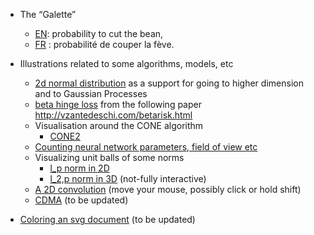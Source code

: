 

- The “Galette”
    - [EN](http://twitwi.github.io/teaching-weblets/galette): probability to cut the bean,
    - [FR](http://twitwi.github.io/teaching-weblets/galette/index-fr.html) : probabilité de couper la fève.

- Illustrations related to some algorithms, models, etc
    - [2d normal distribution](http://twitwi.github.io/teaching-weblets/gaussian2d/gaussian2d.html) as a support for going to higher dimension and to Gaussian Processes
    - [beta hinge loss](http://twitwi.github.io/teaching-weblets/beta-hinge-loss/beta-hinge-loss.html) from the following paper http://vzantedeschi.com/betarisk.html
    - Visualisation around the CONE algorithm
        - [CONE2](http://twitwi.github.io/teaching-weblets/cones/massive-cones_v2.html)
    - [Counting neural network parameters, field of view etc](http://twitwi.github.io/teaching-weblets/nn-params/nn-params.html)
    - Visualizing unit balls of some norms
        - [l_p norm in 2D](http://twitwi.github.io/teaching-weblets/norms/norms.html)
        - [l_2,p norm in 3D](http://twitwi.github.io/teaching-weblets/norms/norms-3d.html) (not-fully interactive)
    - [A 2D convolution](http://twitwi.github.io/teaching-weblets/convolution/index.html) (move your mouse, possibly click or hold shift)
    - [CDMA](http://twitwi.github.io/teaching-weblets/cdma/cdma.html) (to be updated)

- [Coloring an svg document](http://twitwi.github.io/teaching-weblets/coloring-svg/coloring.html) (to be updated)